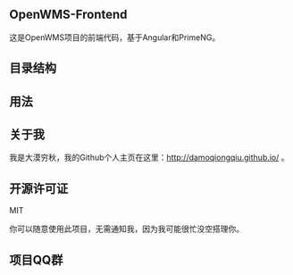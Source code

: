 ## OpenWMS-Frontend

这是OpenWMS项目的前端代码，基于Angular和PrimeNG。

## 目录结构

## 用法

## 关于我

我是大漠穷秋，我的Github个人主页在这里：http://damoqiongqiu.github.io/ 。

## 开源许可证

 MIT

 你可以随意使用此项目，无需通知我，因为我可能很忙没空搭理你。

## 项目QQ群
